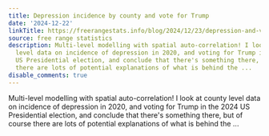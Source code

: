 ```yaml
---
title: Depression incidence by county and vote for Trump
date: '2024-12-22'
linkTitle: https://freerangestats.info/blog/2024/12/23/depression-and-vote
source: free range statistics
description: Multi-level modelling with spatial auto-correlation! I look at county
  level data on incidence of depression in 2020, and voting for Trump in the 2024
  US Presidential election, and conclude that there's something there, but of course
  there are lots of potential explanations of what is behind the ...
disable_comments: true
---
```

Multi-level modelling with spatial auto-correlation! I look at county level data on incidence of depression in 2020, and voting for Trump in the 2024 US Presidential election, and conclude that there's something there, but of course there are lots of potential explanations of what is behind the ...